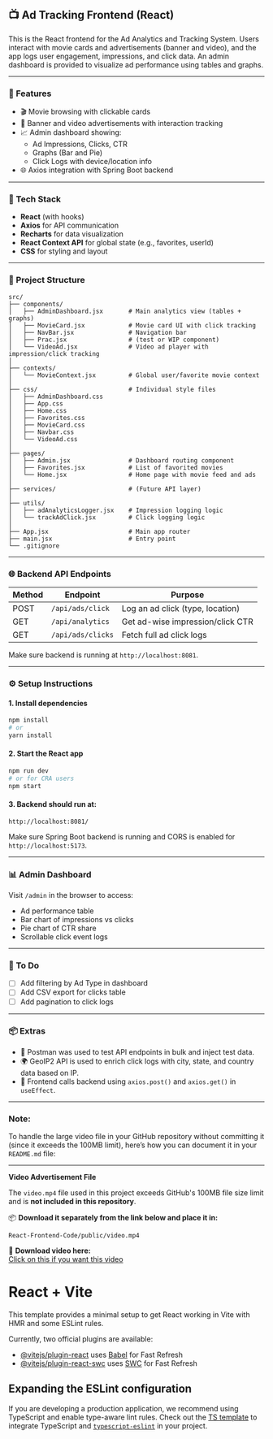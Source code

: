 ## 📺 Ad Tracking Frontend (React)

This is the React frontend for the Ad Analytics and Tracking System. Users interact with movie cards and advertisements (banner and video), and the app logs user engagement, impressions, and click data. An admin dashboard is provided to visualize ad performance using tables and graphs.

---

### 🚀 Features

- 🎬 Movie browsing with clickable cards
- 📢 Banner and video advertisements with interaction tracking
- 📈 Admin dashboard showing:
  - Ad Impressions, Clicks, CTR
  - Graphs (Bar and Pie)
  - Click Logs with device/location info
- 🌐 Axios integration with Spring Boot backend

---

### 🧱 Tech Stack

- **React** (with hooks)
- **Axios** for API communication
- **Recharts** for data visualization
- **React Context API** for global state (e.g., favorites, userId)
- **CSS** for styling and layout

---

### 📁 Project Structure

```
src/
├── components/
│   ├── AdminDashboard.jsx       # Main analytics view (tables + graphs)
│   ├── MovieCard.jsx            # Movie card UI with click tracking
│   ├── NavBar.jsx               # Navigation bar
│   ├── Prac.jsx                 # (test or WIP component)
│   └── VideoAd.jsx              # Video ad player with impression/click tracking
│
├── contexts/
│   └── MovieContext.jsx         # Global user/favorite movie context
│
├── css/                         # Individual style files
│   ├── AdminDashboard.css
│   ├── App.css
│   ├── Home.css
│   ├── Favorites.css
│   ├── MovieCard.css
│   ├── Navbar.css
│   └── VideoAd.css
│
├── pages/
│   ├── Admin.jsx                # Dashboard routing component
│   ├── Favorites.jsx            # List of favorited movies
│   └── Home.jsx                 # Home page with movie feed and ads
│
├── services/                    # (Future API layer)
│
├── utils/
│   ├── adAnalyticsLogger.jsx    # Impression logging logic
│   └── trackAdClick.jsx         # Click logging logic
│
├── App.jsx                      # Main app router
├── main.jsx                     # Entry point
└── .gitignore
```

---

### 🌐 Backend API Endpoints

| Method | Endpoint                    | Purpose                          |
|--------|-----------------------------|----------------------------------|
| POST   | `/api/ads/click`            | Log an ad click (type, location) |
| GET    | `/api/analytics`            | Get ad-wise impression/click CTR |
| GET    | `/api/ads/clicks`           | Fetch full ad click logs         |

Make sure backend is running at `http://localhost:8081`.

---

### ⚙️ Setup Instructions

#### 1. Install dependencies

```bash
npm install
# or
yarn install
```

#### 2. Start the React app

```bash
npm run dev
# or for CRA users
npm start
```

#### 3. Backend should run at:

```
http://localhost:8081/
```

Make sure Spring Boot backend is running and CORS is enabled for `http://localhost:5173`.

---

### 📊 Admin Dashboard

Visit `/admin` in the browser to access:
- Ad performance table
- Bar chart of impressions vs clicks
- Pie chart of CTR share
- Scrollable click event logs

---

### 📝 To Do

- [ ] Add filtering by Ad Type in dashboard
- [ ] Add CSV export for clicks table
- [ ] Add pagination to click logs

---

### 📦 Extras

- 🧪 Postman was used to test API endpoints in bulk and inject test data.
- 🌍 GeoIP2 API is used to enrich click logs with city, state, and country data based on IP.
- 🔄 Frontend calls backend using `axios.post()` and `axios.get()` in `useEffect`.

---

### Note:
To handle the large video file in your GitHub repository without committing it (since it exceeds the 100MB limit), here’s how you can document it in your `README.md` file:

---

**Video Advertisement File**

The `video.mp4` file used in this project exceeds GitHub's 100MB file size limit and is **not included in this repository**.

📦 **Download it separately from the link below and place it in:**

```
React-Frontend-Code/public/video.mp4
```

🔗 **Download video here:**  
[Click on this if you want this video](https://tinyurl.com/44h3b6kv)

# React + Vite

This template provides a minimal setup to get React working in Vite with HMR and some ESLint rules.

Currently, two official plugins are available:

- [@vitejs/plugin-react](https://github.com/vitejs/vite-plugin-react/blob/main/packages/plugin-react/README.md) uses [Babel](https://babeljs.io/) for Fast Refresh
- [@vitejs/plugin-react-swc](https://github.com/vitejs/vite-plugin-react-swc) uses [SWC](https://swc.rs/) for Fast Refresh

## Expanding the ESLint configuration

If you are developing a production application, we recommend using TypeScript and enable type-aware lint rules. Check out the [TS template](https://github.com/vitejs/vite/tree/main/packages/create-vite/template-react-ts) to integrate TypeScript and [`typescript-eslint`](https://typescript-eslint.io) in your project.
